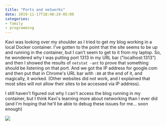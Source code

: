 ```yaml
---
title: "Ports and networks"
date: 2019-11-17T18:48:24-05:00
categories:
- family
- programming
---
```


Kavi was looking over my shoulder as I tried to get my blog working in a local Docker container.
I've gotten to the point that the site seems to be up and running in the container, but I can't seem
to get to it from my laptop. So, he wondered why I was putting port 1313 in my URL bar
("localhost:1313") and then I showed the results of `netstat -ant` to prove that something should be
listening on that port. And we got the IP address for google.com and then put that in Chrome's URL
bar with `:80` at the end of it, and magically, it worked. (Other websites did not work, and I
explained that most sites will not allow their sites to be accessed via IP address).

I still haven't figured out why I can't access the blog running in my container, but I think Kavi's
learning more about networking than I ever did (and I'm hoping that he'll be able to debug these
issues for me... soon enough)

<img src="https://media.giphy.com/media/YcVwQaBOtGGAw/giphy.gif">

